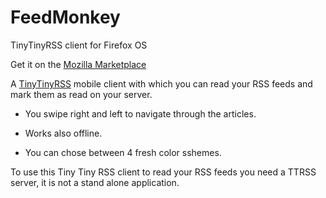 FeedMonkey
==========

TinyTinyRSS client for Firefox OS

Get it on the [Mozilla Marketplace](https://marketplace.firefox.com/app/feedmonkey/)

A [TinyTinyRSS](http://tt-rss.org) mobile client with which you can read your RSS feeds and mark them as read on your server.

- You swipe right and left to navigate through the articles.

- Works also offline.

- You can chose between 4 fresh color sshemes.

To use this Tiny Tiny RSS client to read your RSS feeds you need a TTRSS server, it is not a stand alone application.
